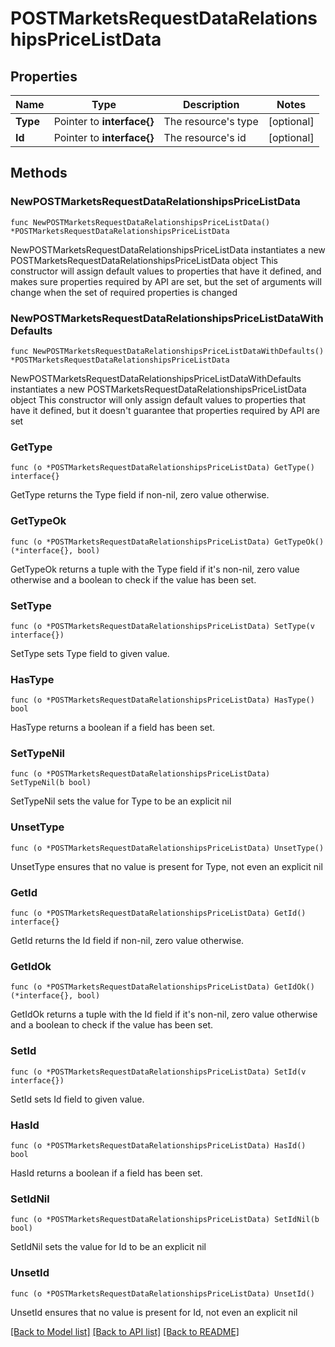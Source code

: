 # POSTMarketsRequestDataRelationshipsPriceListData

## Properties

Name | Type | Description | Notes
------------ | ------------- | ------------- | -------------
**Type** | Pointer to **interface{}** | The resource&#39;s type | [optional] 
**Id** | Pointer to **interface{}** | The resource&#39;s id | [optional] 

## Methods

### NewPOSTMarketsRequestDataRelationshipsPriceListData

`func NewPOSTMarketsRequestDataRelationshipsPriceListData() *POSTMarketsRequestDataRelationshipsPriceListData`

NewPOSTMarketsRequestDataRelationshipsPriceListData instantiates a new POSTMarketsRequestDataRelationshipsPriceListData object
This constructor will assign default values to properties that have it defined,
and makes sure properties required by API are set, but the set of arguments
will change when the set of required properties is changed

### NewPOSTMarketsRequestDataRelationshipsPriceListDataWithDefaults

`func NewPOSTMarketsRequestDataRelationshipsPriceListDataWithDefaults() *POSTMarketsRequestDataRelationshipsPriceListData`

NewPOSTMarketsRequestDataRelationshipsPriceListDataWithDefaults instantiates a new POSTMarketsRequestDataRelationshipsPriceListData object
This constructor will only assign default values to properties that have it defined,
but it doesn't guarantee that properties required by API are set

### GetType

`func (o *POSTMarketsRequestDataRelationshipsPriceListData) GetType() interface{}`

GetType returns the Type field if non-nil, zero value otherwise.

### GetTypeOk

`func (o *POSTMarketsRequestDataRelationshipsPriceListData) GetTypeOk() (*interface{}, bool)`

GetTypeOk returns a tuple with the Type field if it's non-nil, zero value otherwise
and a boolean to check if the value has been set.

### SetType

`func (o *POSTMarketsRequestDataRelationshipsPriceListData) SetType(v interface{})`

SetType sets Type field to given value.

### HasType

`func (o *POSTMarketsRequestDataRelationshipsPriceListData) HasType() bool`

HasType returns a boolean if a field has been set.

### SetTypeNil

`func (o *POSTMarketsRequestDataRelationshipsPriceListData) SetTypeNil(b bool)`

 SetTypeNil sets the value for Type to be an explicit nil

### UnsetType
`func (o *POSTMarketsRequestDataRelationshipsPriceListData) UnsetType()`

UnsetType ensures that no value is present for Type, not even an explicit nil
### GetId

`func (o *POSTMarketsRequestDataRelationshipsPriceListData) GetId() interface{}`

GetId returns the Id field if non-nil, zero value otherwise.

### GetIdOk

`func (o *POSTMarketsRequestDataRelationshipsPriceListData) GetIdOk() (*interface{}, bool)`

GetIdOk returns a tuple with the Id field if it's non-nil, zero value otherwise
and a boolean to check if the value has been set.

### SetId

`func (o *POSTMarketsRequestDataRelationshipsPriceListData) SetId(v interface{})`

SetId sets Id field to given value.

### HasId

`func (o *POSTMarketsRequestDataRelationshipsPriceListData) HasId() bool`

HasId returns a boolean if a field has been set.

### SetIdNil

`func (o *POSTMarketsRequestDataRelationshipsPriceListData) SetIdNil(b bool)`

 SetIdNil sets the value for Id to be an explicit nil

### UnsetId
`func (o *POSTMarketsRequestDataRelationshipsPriceListData) UnsetId()`

UnsetId ensures that no value is present for Id, not even an explicit nil

[[Back to Model list]](../README.md#documentation-for-models) [[Back to API list]](../README.md#documentation-for-api-endpoints) [[Back to README]](../README.md)


